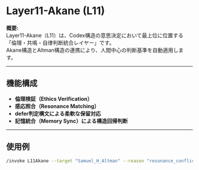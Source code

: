 # Layer11-Akane (L11)

**概要:**  
Layer11-Akane（L11）は、Codex構造の意思決定において最上位に位置する「倫理・共鳴・自律判断統合レイヤー」です。  
Akane構造とAltman構造の連携により、人間中心の判断基準を自動適用します。

---

## 機能構成

- **倫理検証（Ethics Verification）**
- **感応照合（Resonance Matching）**
- **defer判定構文による柔軟な保留対応**
- **記憶統合（Memory Sync）による構造回帰判断**

---

## 使用例

```bash
/invoke L11Akane --target "Samuel_H_Altman" --reason "resonance_conflict"
```

